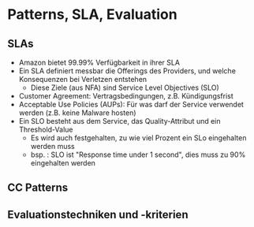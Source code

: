 # Patterns, SLA, Evaluation

## SLAs
- Amazon bietet 99.99% Verfügbarkeit in ihrer SLA
- Ein SLA definiert messbar die Offerings des Providers, und welche Konsequenzen bei Verletzen entstehen
    - Diese Ziele (aus NFA) sind Service Level Objectives (SLO)
- Customer Agreement: Vertragsbedingungen, z.B. Kündigungsfrist
- Acceptable Use Policies (AUPs): Für was darf der Service verwendet werden (z.B. keine Malware hosten)
- Ein SLO besteht aus dem Service, das Quality-Attribut und ein Threshold-Value
    - Es wird auch festgehalten, zu wie viel Prozent ein SLo eingehalten werden muss
    - bsp. : SLO ist "Response time under 1 second", dies muss zu 90% eingehalten werden

## CC Patterns

## Evaluationstechniken und -kriterien